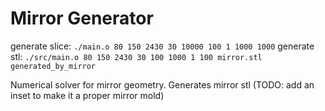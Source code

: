 # Mirror Generator

generate slice:
```./main.o 80 150 2430 30 10000 100 1 1000 1000```
generate stl:
```./src/main.o 80 150 2430 30 100 1000 1 100 mirror.stl generated_by_mirror```

Numerical solver for mirror geometry. Generates mirror stl (TODO: add an inset to make it a proper mirror mold)